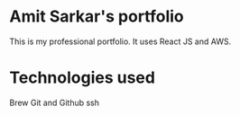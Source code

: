 # Amit Sarkar's portfolio
This is my professional portfolio. It uses React JS and AWS.

# Technologies used

Brew
Git and Github
ssh